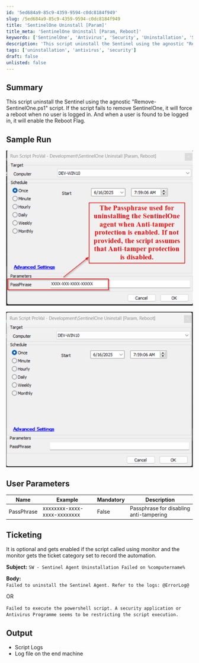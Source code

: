 ```yaml
---
id: '5ed684a9-85c9-4359-9594-c0dc8184f949'
slug: /5ed684a9-85c9-4359-9594-c0dc8184f949
title: 'SentinelOne Uninstall [Param]'
title_meta: 'SentinelOne Uninstall [Param, Reboot]'
keywords: ['SentinelOne', 'Antivirus', 'Security', 'Uninstallation', 'S1']
description: 'This script uninstall the Sentinel using the agnostic "Remove-SentinelOne.ps1" script.'
tags: ['uninstallation', 'antivirus', 'security']
draft: false
unlisted: false
---
```


## Summary
This script uninstall the Sentinel using the agnostic "Remove-SentinelOne.ps1" script. If the script fails to remove SentinelOne, it will force a reboot when no user is logged in. And when a user is found to be logged in, it will enable the Reboot Flag.

## Sample Run

![Sample Run 1](../../../static/img/docs/remove-sentinelone/Image3.png)

![Sample Run 2](../../../static/img/docs/remove-sentinelone/Image2.png)

## User Parameters

| Name               | Example                                                         | Mandatory | Description                                                                                                                                                                                                                   |
|--------------------|-----------------------------------------------------------------|-----------|-------------------------------------------------------------------------------------------------------------------------------------------------------------------------------------------------------------------------------|
| PassPhrase               | xxxxxxxx-xxxx-xxxx-xxxxxxxx                | False      | Passphrase for disabling anti-tampering                                 |


## Ticketing

It is optional and gets enabled if the script called using monitor and the monitor gets the ticket category set to record the automation.

**Subject:** `SW - Sentinel Agent Uninstallation Failed on %computername%`

**Body:**  
`Failed to uninstall the Sentinel Agent. Refer to the logs: @ErrorLog@`

OR 

`Failed to execute the powershell script. A security application or Antivirus Programme seems to be restricting the script execution.`

## Output

- Script Logs
- Log file on the end machine
